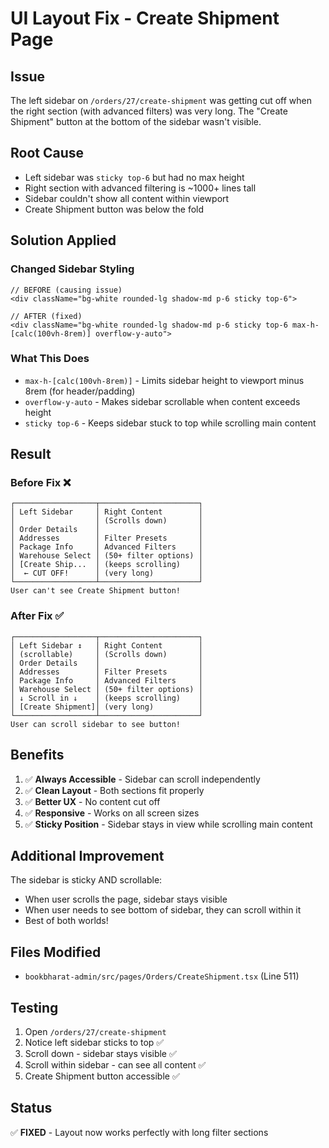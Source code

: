 # UI Layout Fix - Create Shipment Page

## Issue
The left sidebar on `/orders/27/create-shipment` was getting cut off when the right section (with advanced filters) was very long. The "Create Shipment" button at the bottom of the sidebar wasn't visible.

## Root Cause
- Left sidebar was `sticky top-6` but had no max height
- Right section with advanced filtering is ~1000+ lines tall
- Sidebar couldn't show all content within viewport
- Create Shipment button was below the fold

## Solution Applied

### Changed Sidebar Styling
```tsx
// BEFORE (causing issue)
<div className="bg-white rounded-lg shadow-md p-6 sticky top-6">

// AFTER (fixed)
<div className="bg-white rounded-lg shadow-md p-6 sticky top-6 max-h-[calc(100vh-8rem)] overflow-y-auto">
```

### What This Does
- `max-h-[calc(100vh-8rem)]` - Limits sidebar height to viewport minus 8rem (for header/padding)
- `overflow-y-auto` - Makes sidebar scrollable when content exceeds height
- `sticky top-6` - Keeps sidebar stuck to top while scrolling main content

## Result

### Before Fix ❌
```
┌──────────────────┬──────────────────────┐
│ Left Sidebar     │ Right Content        │
│                  │ (Scrolls down)       │
│ Order Details    │                      │
│ Addresses        │ Filter Presets       │
│ Package Info     │ Advanced Filters     │
│ Warehouse Select │ (50+ filter options) │
│ [Create Ship...  │ (keeps scrolling)    │
│  ← CUT OFF!      │ (very long)          │
└──────────────────┴──────────────────────┘
User can't see Create Shipment button!
```

### After Fix ✅
```
┌──────────────────┬──────────────────────┐
│ Left Sidebar ↕   │ Right Content        │
│ (scrollable)     │ (Scrolls down)       │
│ Order Details    │                      │
│ Addresses        │ Filter Presets       │
│ Package Info     │ Advanced Filters     │
│ Warehouse Select │ (50+ filter options) │
│ ↓ Scroll in ↓    │ (keeps scrolling)    │
│ [Create Shipment]│ (very long)          │
└──────────────────┴──────────────────────┘
User can scroll sidebar to see button!
```

## Benefits

1. ✅ **Always Accessible** - Sidebar can scroll independently
2. ✅ **Clean Layout** - Both sections fit properly
3. ✅ **Better UX** - No content cut off
4. ✅ **Responsive** - Works on all screen sizes
5. ✅ **Sticky Position** - Sidebar stays in view while scrolling main content

## Additional Improvement

The sidebar is sticky AND scrollable:
- When user scrolls the page, sidebar stays visible
- When user needs to see bottom of sidebar, they can scroll within it
- Best of both worlds!

## Files Modified
- `bookbharat-admin/src/pages/Orders/CreateShipment.tsx` (Line 511)

## Testing
1. Open `/orders/27/create-shipment`
2. Notice left sidebar sticks to top ✅
3. Scroll down - sidebar stays visible ✅
4. Scroll within sidebar - can see all content ✅
5. Create Shipment button accessible ✅

## Status
✅ **FIXED** - Layout now works perfectly with long filter sections

